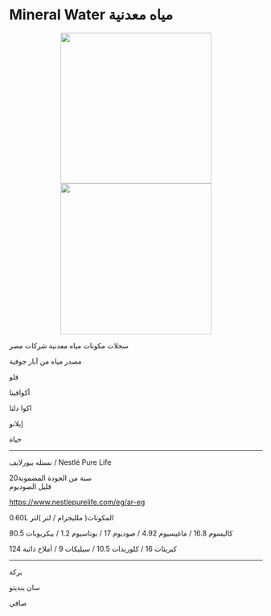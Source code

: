 # Mineral Water مياه معدنية
 


<p align="center"><img src="https://user-images.githubusercontent.com/55116927/189504927-e411a43d-1f45-4b9c-a184-3d34bec06d45.jpg"  width="300" height="300" /> <img src="https://user-images.githubusercontent.com/55116927/189505087-2c5a987d-1d5d-43d8-b16a-86258e3037a1.jpg"  width="300" height="300" />
 
 
 سجلات مكونات مياه معدنية شركات مصر
 
مصدر مياه من آبار جوفية 



فلو

أكوافينا

اكوا دلتا 

إيلانو

حياة

--------------------------------------------------------------------
نستله بيورلايف / Nestlé Pure Life

20سنة من الجودة المضمونة  
قليل الصوديوم

 https://www.nestlepurelife.com/eg/ar-eg


0.60L المكونات( ملليجرام / لتر )لتر

كاليسوم 16.8 / ماغيسيوم 4.92 / صوديوم 17 / بوناسيوم 1.2 / بيكربونات 80.5

كبريئات 16 / كلوريدات 10.5 / سيليكات 9 / أملاح ذائبة 124


---------------------------------------------------------------------
بركة

سان بنديتو

صافي

 
